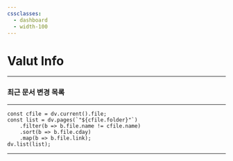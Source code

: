 ```yaml
---
cssclasses:
  - dashboard
  - width-100
---
```

# Valut Info
---
### 최근 문서 변경 목록
---
```dataviewjs
const cfile = dv.current().file;
const list = dv.pages(`"${cfile.folder}"`)
    .filter(b => b.file.name != cfile.name)
    .sort(b => b.file.cday)
    .map(b => b.file.link);
dv.list(list);
```
---

